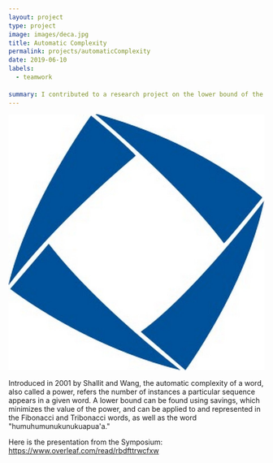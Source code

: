 ```yaml
---
layout: project
type: project
image: images/deca.jpg
title: Automatic Complexity
permalink: projects/automaticComplexity
date: 2019-06-10
labels:
  - teamwork
  
summary: I contributed to a research project on the lower bound of the automatic complexity of a string.
---
```


<img class="ui medium right floated rounded image" src="/images/deca.jpg">

Introduced in 2001 by Shallit and Wang, the automatic complexity of a word, also called a power, refers the number of instances a particular sequence appears in a given word. A lower bound can be found using savings, which minimizes the value of the power, and can be applied to and represented in the Fibonacci and Tribonacci words, as well as the word  "humuhumunukunukuapua'a."

Here is the presentation from the Symposium: https://www.overleaf.com/read/rbdfttrwcfxw
